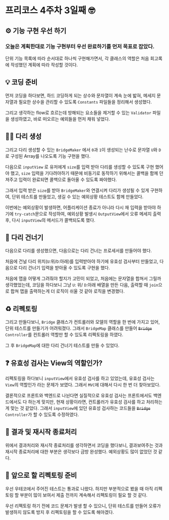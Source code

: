 # **프리코스 4주차 3일째 🤓** 

## **⚙️ 기능 구현 우선 하기**

### 오늘은 계획한대로 **기능 구현**부터 우선 완료하기를 먼저 목표로 잡았다.
단위 기능 목록에 따라 순서대로 하나씩 구현해가면서, 각 클래스의 역할은 처음 회고록에 작성했던 계획에 따라 작성할 것이다.


## **💡 코딩 준비**
먼저 코딩을 하다보면, 하드 코딩하게 되는 상수와 문자열이 계속 눈에 밟혀, 메세지 문자열과 필요한 상수을 관리할 수 있도록 `Constants` 파일들을 정리해서 생성했다.

그리고 생각하는 flow로 흐르는데 방해되는 요소들을 제거할 수 있는 `Validator` 파일을 생성하였고, 바로 떠오르는 예외들을 먼저 채워 넣었다. 

## **👷‍♂️ 다리 생성**
그리고 다리 생성할 수 있는 `BridgeMaker` 에서 `0`과 `1`이 생성되는 난수로 문자열 `U`와 `D`로 구성된 Array를 나오도록 기능 구현을 했다.

다음으로 `inputView` 로 유저에게 `size`를 입력 받아 다리를 생성할 수 있도록 구현 했어야 했고, `size` 입력을 기다려야하기 때문에 비동기로 동작하기 위해서는 콜백을 함께 던져주고 입력이 완료되면 콜백으로 돌아올 수 있도록 짜야했다. 

그래서 입력 받은 `size`를 받아 `BridgeMaker`와 연결시켜 다리가 생성될 수 있게 구현하여, 단위 테스트를 만들었고, 생길 수 있는 예외상황 테스트도 함께 만들었다.

이번에는 예외상황이 발생하면, 어플리케이션 종료가 아니라 다시 재 입력을 받아야 하기에 `try-catch`문으로 작성하여, 예외상황 발생시 `OutputView`에서 오류 메세지 출력 후, 다시 `inputView`의 메서드가 콜백되도록 했다.

## **🌉 다리 건너기**
다음으로 다리를 생성했으면, 다음으로는 다리 건너는 프로세서를 만들어야 했다.

처음에 건널 다리 위치(`U`:위/`D`:아래)를 입력받아야 하기에 유효성 검사부터 만들었고, 다음으로 다리 건너기 입력을 받아올 수 있도록 구현을 했다. 

처음에 맵을 어떻게 그려줘야 할지가 고민이 되었고, 처음에는 문자열을 합쳐서 그릴까 생각했었는데, 코딩을 하다보니 그냥 `U`: 위/ `D`:아래 배열을 만든 다음, 출력할 때 `join`으로 합쳐 맵을 출력하는게 더 로직이 쉬울 것 같아 로직을 변경했다.


## **♻️ 리펙토링**
그리고 만들다보니, `Bridge` 클래스가 컨트롤러와 모델의 역할을 한 번에 가지고 있어, 단위 테스트를 만들기가 어려워졌다. 그래서 `BridgeMap` 클래스를 만들어 ~~`Bridge`~~ `Controller`를 컨트롤러 역할만 할 수 있도록 리펙토링을 하였다.

그 후 `BridgeMap`에 대한 다리 건너기 테스트를 만들 수 있었다.

## **❓ 유효성 검사는 View의 역할인가?**
리펙토링을 하다보니 `inputView`에서 유효성 검사를 하고 있었는데, 유효성 검사는 `View`의 역할인가 라는 문제가 보였다. 그래서 `MVC`에 대해서 다시 한 번 더 찾아보았다. 

결론적으로 프론트와 백엔드로 나뉜다면 실질적으로 유효성 검사는 프론트에서도 백엔드에서도 다 하는게 맞지만, 현재 상황이라면, 컨트롤러가 유효성 검사를 하고 처리하는게 맞는 것 같았다. 그래서 `inputView`에 있던 유효성 검사하는 코드들을 ~~`Bridge`~~ `Controller`가 할 수 있도록 수정하였다.

## **🎯 결과 및 재시작 종료처리**
위에서 결과처리와 재시작 종료처리를 생각하면서 코딩을 했다보니, 결과보여주는 것과 재시작 종료처리에 대한 부분은 생각보다 금방 완성했다. 예외상황도 많이 없었던 것 같다. 

## **🤔 앞으로 할 리펙토링 준비**
우선 우테코에서 주어진 테스트는 통과로 나왔다. 하지만 부분적으로 봤을 때 아직 리펙토링 할 부분이 많이 보여서 제출 전까지 계속해서 리펙토링이 필요 할 것 같다.

우선 리펙토링 하기 전에 코드 문제가 발생 할 수 있으니, 단위 테스트를 만들어 오류가 발생하지 않도록 방지 후 리펙토링을 할 수 있도록 해야겠다.